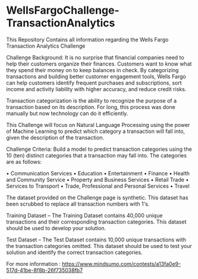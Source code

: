 # WellsFargoChallenge-TransactionAnalytics
This Repository Contains all information regarding the Wells Fargo Transaction Analytics Challenge

Challenge Background: It is no surprise that financial companies need to help their customers organize their finances. Customers want to know what they spend their money on to keep balances in check. By categorizing transactions and building better customer engagement tools, Wells Fargo can help customers identify frequent purchases and subscriptions, sort income and activity liability with higher accuracy, and reduce credit risks. 

Transaction categorization is the ability to recognize the purpose of a transaction based on its description. For long, this process was done manually but now technology can do it efficiently. 

This Challenge will focus on Natural Language Processing using the power of Machine Learning to predict which category a transaction will fall into, given the description of the transaction. 

Challenge Criteria: Build a model to predict transaction categories using the 10 (ten) distinct categories that a transaction may fall into. The categories are as follows:

• Communication Services 
• Education 
• Entertainment
• Finance 
• Health and Community Service 
• Property and Business Services 
• Retail Trade 
• Services to Transport 
• Trade, Professional and Personal Services
• Travel 

The dataset provided on the Challenge page is synthetic. This dataset has been scrubbed to replace all transaction numbers with 1's.

Training Dataset – The Training Dataset contains 40,000 unique transactions and their corresponding transaction categories. This dataset should be used to develop your solution.

Test Dataset – The Test Dataset contains 10,000 unique transactions with the transaction categories omitted. This dataset should be used to test your solution and identify the correct transaction categories.

For more information : https://www.mindsumo.com/contests/a13fa0e9-517d-41be-8f8b-26f735038fb7
